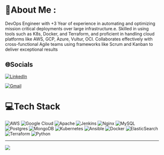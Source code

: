 # 💫About Me :
DevOps Engineer with +3 Year of experience in automating and optimizing
mission critical deployments over large infrastructure.e. Skilled in using tools such as K8s, Docker,
and Terraform, and proficient in handling cloud platforms like AWS, GCP, Azure, Vultur, OCI. Collaborates effectively with
cross-functional Agile teams using frameworks like Scrum and Kanban to deliver exceptional results
## 🌐Socials
[![LinkedIn](https://img.shields.io/badge/LinkedIn-0077B5?style=for-the-badge&logo=linkedin&logoColor=white
)](https://www.linkedin.com/in/ibrahim-karkash-70a210168/)

[![Gmail](https://img.shields.io/badge/Gmail-D14836?style=for-the-badge&logo=gmail&logoColor=white)](mailto:ibrahekarksh1@gmail.com)


# 💻Tech Stack
![AWS](https://img.shields.io/badge/AWS-%23FF9900.svg?style=for-the-badge&logo=amazon-aws&logoColor=white) ![Google Cloud](https://img.shields.io/badge/Google%20Cloud-%234285F4.svg?style=for-the-badge&logo=google-cloud&logoColor=white) ![Apache](https://img.shields.io/badge/apache-%23D42029.svg?style=for-the-badge&logo=apache&logoColor=white) ![Jenkins](https://img.shields.io/badge/jenkins-%232C5263.svg?style=for-the-badge&logo=jenkins&logoColor=white) ![Nginx](https://img.shields.io/badge/nginx-%23009639.svg?style=for-the-badge&logo=nginx&logoColor=white) ![MySQL](https://img.shields.io/badge/mysql-%2300f.svg?style=for-the-badge&logo=mysql&logoColor=white) ![Postgres](https://img.shields.io/badge/postgres-%23316192.svg?style=for-the-badge&logo=postgresql&logoColor=white) ![MongoDB](https://img.shields.io/badge/MongoDB-%234ea94b.svg?style=for-the-badge&logo=mongodb&logoColor=white) ![Kubernetes](https://img.shields.io/badge/kubernetes-%23326ce5.svg?style=for-the-badge&logo=kubernetes&logoColor=white) ![Ansible](https://img.shields.io/badge/ansible-%231A1918.svg?style=for-the-badge&logo=ansible&logoColor=white) ![Docker](https://img.shields.io/badge/docker-%230db7ed.svg?style=for-the-badge&logo=docker&logoColor=white) ![ElasticSearch](https://img.shields.io/badge/-ElasticSearch-005571?style=for-the-badge&logo=elasticsearch) ![Terraform](https://img.shields.io/badge/terraform-%235835CC.svg?style=for-the-badge&logo=terraform&logoColor=white) ![Python](https://img.shields.io/badge/python-3670A0?style=for-the-badge&logo=python&logoColor=ffdd54)

---
[![](https://visitcount.itsvg.in/api?id=Ibkarksh&label=Profile%20Views&icon=5&pretty=false)](https://visitcount.itsvg.in)
